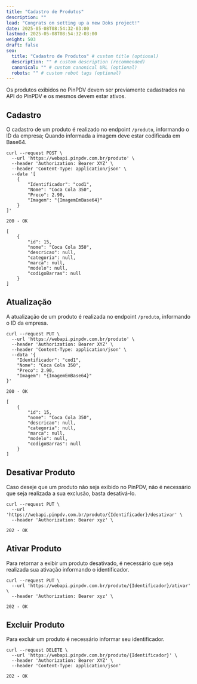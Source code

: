 ```yaml
---
title: "Cadastro de Produtos"
description: ""
lead: "Congrats on setting up a new Doks project!"
date: 2025-05-08T08:54:32-03:00
lastmod: 2025-05-08T08:54:32-03:00
weight: 503
draft: false
seo:
  title: "Cadastro de Produtos" # custom title (optional)
  description: "" # custom description (recommended)
  canonical: "" # custom canonical URL (optional)
  robots: "" # custom robot tags (optional)
---
```


Os produtos exibidos no PinPDV devem ser previamente cadastrados na API do PinPDV e os mesmos devem estar ativos.

## Cadastro

O cadastro de um produto é realizado no endpoint `/produto`, informando o ID da empresa; Quando informada a imagem deve estar codificada em Base64.

```bash{title="Cadastro de Produto"}
curl --request POST \
  --url 'https://webapi.pinpdv.com.br/produto' \
  --header 'Authorization: Bearer XYZ' \
  --header 'Content-Type: application/json' \
  --data '[
    {
        "Identificador": "cod1",
        "Nome": "Coca Cola 350",
        "Preco": 2.90,
        "Imagem": "{ImagemEmBase64}"
    }
]'
```

```txt{title="Exemplo de Resposta"}
200 - OK

[
	{
		"id": 15,
		"nome": "Coca Cola 350",
		"descricao": null,
		"categoria": null,
		"marca": null,
		"modelo": null,
		"codigoBarras": null
	}
]
```

## Atualização

A atualização de um produto é realizada no endpoint `/produto`, informando o ID da empresa.

```bash{title="Atualização de Produto"}
curl --request PUT \
  --url 'https://webapi.pinpdv.com.br/produto' \
  --header 'Authorization: Bearer XYZ' \
  --header 'Content-Type: application/json' \
  --data '{
	"Identificador": "cod1",
	"Nome": "Coca Cola 350",
	"Preco": 2.90,
	"Imagem": "{ImagemEmBase64}"
}'
```

```txt{title="Exemplo de Resposta"}
200 - OK

[
	{
		"id": 15,
		"nome": "Coca Cola 350",
		"descricao": null,
		"categoria": null,
		"marca": null,
		"modelo": null,
		"codigoBarras": null
	}
]
```

## Desativar Produto

Caso deseje que um produto não seja exibido no PinPDV, não é necessário que seja realizada a sua exclusão, basta desativá-lo.

```bash{title="Desativar Produto"}
curl --request PUT \
  --url 'https://webapi.pinpdv.com.br/produto/{Identificador}/desativar' \
  --header 'Authorization: Bearer xyz' \
```

```txt{title="Exemplo de Resposta"}
202 - OK
```

## Ativar Produto

Para retornar a exibir um produto desativado, é necessário que seja realizada sua ativação informando o identificador.

```bash{title="Ativar Produto"}
curl --request PUT \
  --url 'https://webapi.pinpdv.com.br/produto/{Identificador}/ativar' \
  --header 'Authorization: Bearer xyz' \
```

```txt{title="Exemplo de Resposta"}
202 - OK
```

## Excluir Produto

Para excluir um produto é necessário informar seu identificador.

```bash{title="Excluir Produto"}
curl --request DELETE \
  --url 'https://webapi.pinpdv.com.br/produto/{Identificador}' \
  --header 'Authorization: Bearer XYZ' \
  --header 'Content-Type: application/json'
```

```txt{title="Exemplo de Resposta"}
202 - OK
```
